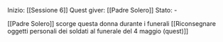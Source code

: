 Inizio: [[Sessione 6]]
Quest giver: [[Padre Solero]]
Stato: -

[[Padre Solero]] scorge questa donna durante i funerali 
[[Riconsegnare oggetti personali dei soldati al funerale del 4 maggio (quest)]]
